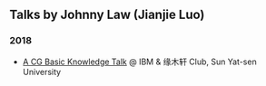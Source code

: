 ## Talks by Johnny Law (Jianjie Luo)

### 2018

- [A CG Basic Knowledge Talk](https://github.com/longjj/talks/blob/master/sysu/A_CG_Basic_Knowledge_Talk/A_CG_Basic_Knowledge_Talk.pdf)
 @ IBM & 缘木轩 Club, Sun Yat-sen University
